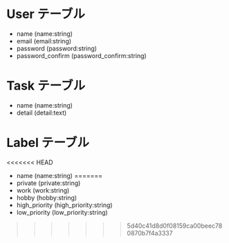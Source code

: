 # User テーブル
* name  (name:string)
* email  (email:string)
* password  (password:string)
* password_confirm  (password_confirm:string)

# Task テーブル
* name  (name:string)
* detail  (detail:text)

# Label テーブル
<<<<<<< HEAD
* name (name:string)
=======
* private (private:string)
* work  (work:string)
* hobby  (hobby:string)
* high_priority  (high_priority:string)
* low_priority  (low_priority:string)
>>>>>>> 5d40c41d8d0f08159ca00beec780870b7f4a3337
